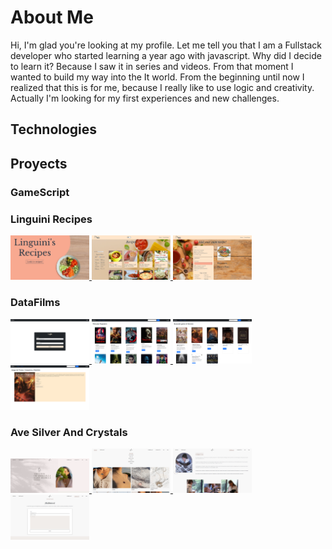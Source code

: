 # About Me

Hi, I'm glad you're looking at my profile. Let me tell you that I am a Fullstack developer who started learning a year ago with javascript. Why did I decide to learn it? Because I saw it in series and videos. From that moment I wanted to build my way into the It world. From the beginning until now I realized that this is for me, because I really like to use logic and creativity.
Actually I'm looking for my first experiences and new challenges.

## Technologies

## Proyects

### GameScript

### Linguini Recipes

<a href='https://foods-pi.vercel.app/' target='_blank'>
    <img width=25% src='./images/projects/pi/pi-landing.png' alt='Project Landing section screenshot'/>
</a>
<a href='https://foods-pi.vercel.app/home' target='_blank'>
    <img width=25% src='./images/projects/pi/pi-home.png' alt='Project Home section screenshot'/>
</a>
<a href='https://foods-pi.vercel.app/recipeCreator' target='_blank'>
    <img width=25% src='./images/projects/pi/pi-create.png' alt='Project Create section screenshot'/>
</a>

### DataFilms

<a href='https://data-films.vercel.app/' target='_blank'>
    <img width=25% src='./images/projects/datafilms/datafilms-landing.png' alt='Project Landing section Screenshot'/>
</a>
<a href='https://data-films.vercel.app/' target='_blank'>
    <img width=25% src='./images/projects/datafilms/datafilms-home.png' alt='Project Home section Screenshot'/>
</a>
<a href='https://data-films.vercel.app/' target='_blank'>
    <img width=25% src='./images/projects/datafilms/datafilms-search.png' alt='Project Search section Screenshot'/>
</a>
<a href='https://data-films.vercel.app/' target='_blank'>
    <img width=25% src='./images/projects/datafilms/datafilms-detail.png' alt='Project Detail section Screenshot'/>
</a>

### Ave Silver And Crystals

<a href='https://www.avesilver.com/' target='_blank'>
    <img width=25% vertical-align=top src='./images/projects/ave/ave-header.png' alt='Project Home section Screenshot'/>
</a>
<a href='https://www.avesilver.com/piezas' target='_blank'>
    <img width=25% src='./images/projects/ave/ave-piezas.png' alt='Project Products section Screenshot'/>
</a>
<a href='https://www.avesilver.com/sobreAve' target='_blank'>
    <img width=25% src='./images/projects/ave/abe-about.png' alt='Project About section Screenshot'/>
</a>
<a href='https://www.avesilver.com/contacto' target='_blank'>
    <img width=25% src='./images/projects/ave/ave-contact.png' alt='Project Contact section Screenshot'/>
</a>